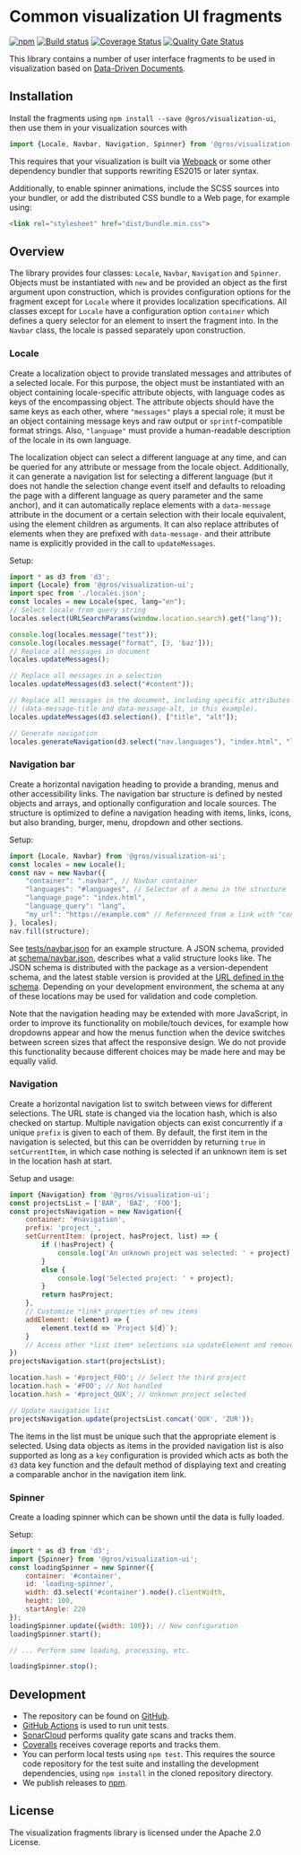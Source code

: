 # Common visualization UI fragments

[![npm](https://img.shields.io/npm/v/@gros/visualization-ui.svg)](https://www.npmjs.com/package/@gros/visualization-ui)
[![Build 
status](https://github.com/grip-on-software/visualization-ui/actions/workflows/visualization-ui.yml/badge.svg)](https://github.com/grip-on-software/visualization-ui/actions/workflows/visualization-ui.yml)
[![Coverage 
Status](https://coveralls.io/repos/github/grip-on-software/visualization-ui/badge.svg?branch=master)](https://coveralls.io/github/grip-on-software/visualization-ui?branch=master)
[![Quality Gate 
Status](https://sonarcloud.io/api/project_badges/measure?project=grip-on-software_visualization-ui&metric=alert_status)](https://sonarcloud.io/project/overview?id=grip-on-software_visualization-ui)

This library contains a number of user interface fragments to be used in 
visualization based on [Data-Driven Documents](https://d3js.org/).

## Installation

Install the fragments using `npm install --save @gros/visualization-ui`, then 
use them in your visualization sources with
```js
import {Locale, Navbar, Navigation, Spinner} from '@gros/visualization-ui';
```

This requires that your visualization is built via 
[Webpack](https://webpack.js.org/) or some other dependency bundler that 
supports rewriting ES2015 or later syntax.

Additionally, to enable spinner animations, include the SCSS sources into your
bundler, or add the distributed CSS bundle to a Web page, for example using:

```html
<link rel="stylesheet" href="dist/bundle.min.css">
```

## Overview

The library provides four classes: `Locale`, `Navbar`, `Navigation` and 
`Spinner`. Objects must be instantiated with `new` and be provided an object as 
the first argument upon construction, which is provides configuration options 
for the fragment except for `Locale` where it provides localization 
specifications. All classes except for `Locale` have a configuration option 
`container` which defines a query selector for an element to insert the 
fragment into. In the `Navbar` class, the locale is passed separately upon 
construction.

### Locale

Create a localization object to provide translated messages and attributes of 
a selected locale. For this purpose, the object must be instantiated with an 
object containing locale-specific attribute objects, with language codes as 
keys of the encompassing object. The attribute objects should have the same 
keys as each other, where `"messages"` plays a special role; it must be an 
object containing message keys and raw output or `sprintf`-compatible format 
strings. Also, `"language"` must provide a human-readable description of the 
locale in its own language.

The localization object can select a different language at any time, and can be 
queried for any attribute or message from the locale object. Additionally, it 
can generate a navigation list for selecting a different language (but it does
not handle the selection change event itself and defaults to reloading the page 
with a different language as query parameter and the same anchor), and it can 
automatically replace elements with a `data-message` attribute in the document 
or a certain selection with their locale equivalent, using the element children 
as arguments. It can also replace attributes of elements when they are prefixed 
with `data-message-` and their attribute name is explicitly provided in the 
call to `updateMessages`.

Setup:

```js
import * as d3 from 'd3';
import {Locale} from '@gros/visualization-ui';
import spec from './locales.json';
const locales = new Locale(spec, lang="en");
// Select locale from query string
locales.select(URLSearchParams(window.location.search).get("lang"));

console.log(locales.message("test"));
console.log(locales.message("format", [3, 'baz']));
// Replace all messages in document
locales.updateMessages();

// Replace all messages in a selection
locales.updateMessages(d3.select("#content"));

// Replace all messages in the document, including specific attributes
// (data-message-title and data-message-alt, in this example).
locales.updateMessages(d3.selection(), ["title", "alt"]);

// Generate navigation
locales.generateNavigation(d3.select("nav.languages"), "index.html", "lang");
```

### Navigation bar

Create a horizontal navigation heading to provide a branding, menus and other 
accessibility links. The navigation bar structure is defined by nested objects 
and arrays, and optionally configuration and locale sources. The structure is 
optimized to define a navigation heading with items, links, icons, but also 
branding, burger, menu, dropdown and other sections.

Setup:

```js
import {Locale, Navbar} from '@gros/visualization-ui';
const locales = new Locale();
const nav = new Navbar({
    "container": ".navbar", // Navbar container
    "languages": "#languages", // Selector of a menu in the structure
    "language_page": "index.html",
    "language_query": "lang",
    "my_url": "https://example.com" // Referenced from a link with "config" key
}, locales);
nav.fill(structure);
```

See 
[tests/navbar.json](https://github.com/grip-on-software/visualization-ui/blob/master/tests/navbar.json) 
for an example structure. A JSON schema, provided at 
[schema/navbar.json](https://github.com/grip-on-software/visualization-ui/blob/master/schema/navbar.json), 
describes what a valid structure looks like. The JSON schema is distributed 
with the package as a version-dependent schema, and the latest stable version 
is provided at the [URL defined in the 
schema](https://gros.liacs.nl/schema/visualization-ui/navbar.json). Depending 
on your development environment, the schema at any of these locations may be 
used for validation and code completion.

Note that the navigation heading may be extended with more JavaScript, in order 
to improve its functionality on mobile/touch devices, for example how dropdowns 
appear and how the menus function when the device switches between screen sizes 
that affect the responsive design. We do not provide this functionality because 
different choices may be made here and may be equally valid.

### Navigation

Create a horizontal navigation list to switch between views for different 
selections. The URL state is changed via the location hash, which is also 
checked on startup.
Multiple navigation objects can exist concurrently if a unique `prefix` is 
given to each of them. By default, the first item in the navigation is 
selected, but this can be overridden by returning `true` in `setCurrentItem`, 
in which case nothing is selected if an unknown item is set in the location 
hash at start.

Setup and usage:

```js
import {Navigation} from '@gros/visualization-ui';
const projectsList = ['BAR', 'BAZ', 'FOO'];
const projectsNavigation = new Navigation({
    container: '#navigation',
    prefix: 'project_',
    setCurrentItem: (project, hasProject, list) => {
        if (!hasProject) {
            console.log('An unknown project was selected: ' + project);
        }
        else {
            console.log('Selected project: ' + project);
        }
        return hasProject;
    },
    // Customize *link* properties of new items
    addElement: (element) => {
        element.text(d => `Project ${d}`);
    }
    // Access other *list item* selections via updateElement and removeElement
})
projectsNavigation.start(projectsList);

location.hash = '#project_FOO'; // Select the third project
location.hash = '#FOO'; // Not handled
location.hash = '#project_QUX'; // Unknown project selected

// Update navigation list
projectsNavigation.update(projectsList.concat('QUX', 'ZUR'));
```

The items in the list must be unique such that the appropriate element is 
selected. Using data objects as items in the provided navigation list is also 
supported as long as a `key` configuration is provided which acts as both the 
`d3` data key function and the default method of displaying text and creating 
a comparable anchor in the navigation item link.

### Spinner

Create a loading spinner which can be shown until the data is fully loaded.

Setup:
```js
import * as d3 from 'd3';
import {Spinner} from '@gros/visualization-ui';
const loadingSpinner = new Spinner({
    container: '#container',
    id: 'loading-spinner',
    width: d3.select('#container').node().clientWidth,
    height: 100,
    startAngle: 220
});
loadingSpinner.update({width: 100}); // New configuration
loadingSpinner.start();

// ... Perform some loading, processing, etc.

loadingSpinner.stop();
```

## Development

- The repository can be found on 
  [GitHub](https://github.com/grip-on-software/visualization-ui).
- [GitHub 
  Actions](https://github.com/grip-on-software/visualization-ui/actions) is 
  used to run unit tests.
- [SonarCloud](https://sonarcloud.io/project/overview?id=grip-on-software_visualization-ui) 
  performs quality gate scans and tracks them.
- [Coveralls](https://coveralls.io/github/grip-on-software/visualization-ui) 
  receives coverage reports and tracks them.
- You can perform local tests using `npm test`. This requires the source code
  repository for the test suite and installing the development dependencies,
  using `npm install` in the cloned repository directory.
- We publish releases to 
  [npm](https://www.npmjs.com/package/@gros/visualization-ui).

## License

The visualization fragments library is licensed under the Apache 2.0 License.

